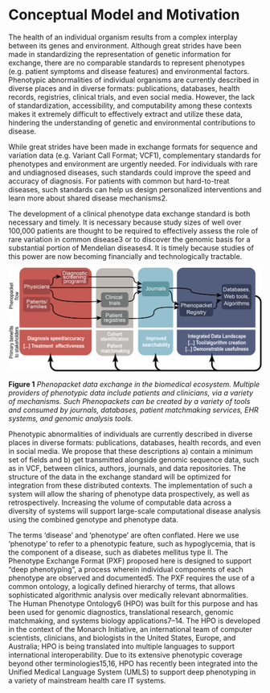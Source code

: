 # Conceptual Model and Motivation

The health of an individual organism results from a complex interplay between its genes and environment. Although great strides have been made in standardizing the representation of genetic information for exchange, there are no comparable standards to represent phenotypes (e.g. patient symptoms and disease features) and environmental factors. Phenotypic abnormalities of individual organisms are currently described in diverse places and in diverse formats: publications, databases, health records, registries, clinical trials, and even social media. However, the lack of standardization, accessibility, and computability among these contexts makes it extremely difficult to effectively extract and utilize these data, hindering the understanding of genetic and environmental contributions to disease.

While great strides have been made in exchange formats for sequence and variation data (e.g. Variant Call Format; VCF1), complementary standards for phenotypes and environment are urgently needed. For individuals with rare and undiagnosed diseases, such standards could improve the speed and accuracy of diagnosis. For patients with common but hard-to-treat diseases, such standards can help us design personalized interventions and learn more about shared disease mechanisms2.

The development of a clinical phenotype data exchange standard is both necessary and timely. It is necessary because study sizes of well over 100,000 patients are thought to be required to effectively assess the role of rare variation in common disease3 or to discover the genomic basis for a substantial portion of Mendelian diseases4. It is timely because studies of this power are now becoming financially and technologically tractable.

![](./phenopacket-ecosystem_2016-02-18a.png)

**Figure 1** *Phenopacket data exchange in the biomedical ecosystem. Multiple providers of phenotypic data include patients and clinicians, via a variety of mechanisms. Such Phenopackets can be created by a variety of tools and consumed by journals, databases, patient matchmaking services, EHR systems, and genomic analysis tools.*

Phenotypic abnormalities of individuals are currently described in diverse places in diverse formats: publications, databases, health records, and even in social media. We propose that these descriptions a) contain a minimum set of fields and b) get transmitted alongside genomic sequence data, such as in VCF, between clinics, authors, journals, and data repositories.  The structure of the data in the exchange standard will be optimized for integration from these distributed contexts. The implementation of such a system will allow the sharing of phenotype data prospectively, as well as retrospectively.  Increasing the volume of computable data across a diversity of systems will support large-scale computational disease analysis using the combined genotype and phenotype data.

The terms ‘disease’ and ‘phenotype’ are often conflated. Here we use ‘phenotype’ to refer to a phenotypic feature, such as hypoglycemia, that is the component of a disease, such as diabetes mellitus type II. The Phenotype Exchange Format (PXF) proposed here is designed to support “deep phenotyping”, a process wherein individual components of each phenotype are observed and documented5.  The PXF requires the use of a common ontology, a logically defined hierarchy of terms, that allows sophisticated algorithmic analysis over medically relevant abnormalities. The Human Phenotype Ontology6 (HPO) was built for this purpose and has been used for genomic diagnostics, translational research, genomic matchmaking, and systems biology applications7–14. The HPO is developed in the context of the Monarch Initiative, an international team of computer scientists, clinicians, and biologists in the United States, Europe, and Australia; HPO is being translated into multiple languages to support international interoperability. Due to its extensive phenotypic coverage beyond other terminologies15,16, HPO has recently been integrated into the Unified Medical Language System (UMLS) to support deep phenotyping in a variety of mainstream health care IT systems.
